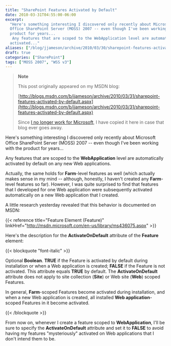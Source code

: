 ```yaml
---
title: "SharePoint Features Activated by Default"
date: 2010-03-31T04:55:00-06:00
excerpt:
  "Here's something interesting I discovered only recently about Microsoft
  Office SharePoint Server (MOSS) 2007 -- even though I've been working with the
  product for years... 
   Any features that are scoped to the WebApplication level are automatically
  activated..."
aliases: ["/blog/jjameson/archive/2010/03/30/sharepoint-features-activated-by-default.aspx", "/blog/jjameson/archive/2010/03/31/sharepoint-features-activated-by-default.aspx"]
draft: true
categories: ["SharePoint"]
tags: ["MOSS 2007", "WSS v3"]
---
```


> **Note**
>
> This post originally appeared on my MSDN blog:
>
> [http://blogs.msdn.com/b/jjameson/archive/2010/03/31/sharepoint-features-activated-by-default.aspx](http://blogs.msdn.com/b/jjameson/archive/2010/03/31/sharepoint-features-activated-by-default.aspx)
>
> Since
> [I no longer work for Microsoft](/blog/jjameson/2011/09/02/last-day-with-microsoft),
> I have copied it here in case that blog ever goes away.

Here's something interesting I discovered only recently about Microsoft Office
SharePoint Server (MOSS) 2007 -- even though I've been working with the product
for years...

Any features that are scoped to the **WebApplication** level are automatically
activated by default on any new Web applications.

Actually, the same holds for **Farm**-level features as well (which actually
makes sense in my mind -- although, honestly, I haven't created any
**Farm**-level features so far). However, I was quite surprised to find that
features that I developed for one Web application were subsequently activated
automatically on a new Web application that I created.

A little research yesterday revealed that this behavior is documented on MSDN:

{{< reference title="Feature Element (Feature)"
linkHref="http://msdn.microsoft.com/en-us/library/ms436075.aspx" >}}

Here's the description for the **ActivateOnDefault** attribute of the
**Feature** element:

{{< blockquote "font-italic" >}}

Optional **Boolean**. **TRUE** if the Feature is activated by default during
installation or when a Web application is created; **FALSE** if the Feature is
not activated. This attribute equals **TRUE** by default. The
**ActivateOnDefault** attribute does not apply to site collection (**Site**) or
Web site (**Web**) scoped Features.

In general, **Farm**-scoped Features become activated during installation, and
when a new Web application is created, all installed **Web application**-scoped
Features in it become activated.

{{< /blockquote >}}

From now on, whenever I create a feature scoped to **WebApplication**, I'll be
sure to specify the **ActivateOnDefault** attribute and set it to **FALSE** to
avoid having my features "mysteriously" activated on Web applications that I
don't intend them to be.

